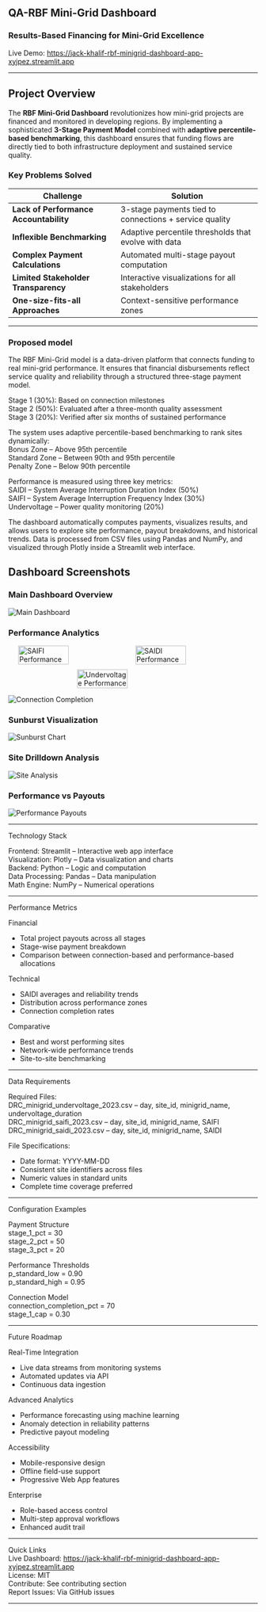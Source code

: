 ##   QA-RBF Mini-Grid Dashboard  
### Results-Based Financing for Mini-Grid Excellence  

Live Demo: https://jack-khalif-rbf-minigrid-dashboard-app-xyjpez.streamlit.app  


---
##  Project Overview

The **RBF Mini-Grid Dashboard** revolutionizes how mini-grid projects are financed and monitored in developing regions. By implementing a sophisticated **3-Stage Payment Model** combined with **adaptive percentile-based benchmarking**, this dashboard ensures that funding flows are directly tied to both infrastructure deployment and sustained service quality.

### Key Problems Solved

| Challenge | Solution |
|-----------|----------|
|  **Lack of Performance Accountability** | 3-stage payments tied to connections + service quality |
|  **Inflexible Benchmarking** | Adaptive percentile thresholds that evolve with data |
| **Complex Payment Calculations** | Automated multi-stage payout computation |
|  **Limited Stakeholder Transparency** | Interactive visualizations for all stakeholders |
|  **One-size-fits-all Approaches** | Context-sensitive performance zones |

---
### **Proposed model**
The RBF Mini-Grid model is a data-driven platform that connects funding to real mini-grid performance. It ensures that financial disbursements reflect service quality and reliability through a structured three-stage payment model.  

Stage 1 (30%): Based on connection milestones  
Stage 2 (50%): Evaluated after a three-month quality assessment  
Stage 3 (20%): Verified after six months of sustained performance  

The system uses adaptive percentile-based benchmarking to rank sites dynamically:  
Bonus Zone – Above 95th percentile  
Standard Zone – Between 90th and 95th percentile  
Penalty Zone – Below 90th percentile  

Performance is measured using three key metrics:  
SAIDI – System Average Interruption Duration Index (50%)  
SAIFI – System Average Interruption Frequency Index (30%)  
Undervoltage – Power quality monitoring (20%)  

The dashboard automatically computes payments, visualizes results, and allows users to explore site performance, payout breakdowns, and historical trends. Data is processed from CSV files using Pandas and NumPy, and visualized through Plotly inside a Streamlit web interface.  

## **Dashboard Screenshots**

###  **Main Dashboard Overview**


![Main Dashboard](images/maindashboard.png)

### **Performance Analytics**

<div style="display: flex; flex-wrap: wrap; justify-content: center; gap: 10px;">
  <img src="images/saifi.png" alt="SAIFI Performance" width="45%">
  <img src="images/saidi.png" alt="SAIDI Performance" width="45%">
  <img src="images/undervoltage.png" alt="Undervoltage Performance" width="45%">


</div>

![Connection Completion](images/connection_completion.png)

### **Sunburst Visualization**



![Sunburst Chart](images/sunburst_chart.png)

### **Site Drilldown Analysis**


![Site Analysis](images/site-drilldown.png)

###  **Performance vs Payouts**


![Performance Payouts](images/perfomance_payouts.png)

---

Technology Stack  

Frontend: Streamlit – Interactive web app interface  
Visualization: Plotly – Data visualization and charts  
Backend: Python – Logic and computation  
Data Processing: Pandas – Data manipulation  
Math Engine: NumPy – Numerical operations  

---

Performance Metrics  

Financial  
- Total project payouts across all stages  
- Stage-wise payment breakdown  
- Comparison between connection-based and performance-based allocations  

Technical  
- SAIDI averages and reliability trends  
- Distribution across performance zones  
- Connection completion rates  

Comparative  
- Best and worst performing sites  
- Network-wide performance trends  
- Site-to-site benchmarking  

---

Data Requirements  

Required Files:  
DRC_minigrid_undervoltage_2023.csv – day, site_id, minigrid_name, undervoltage_duration  
DRC_minigrid_saifi_2023.csv – day, site_id, minigrid_name, SAIFI  
DRC_minigrid_saidi_2023.csv – day, site_id, minigrid_name, SAIDI  

File Specifications:  
- Date format: YYYY-MM-DD  
- Consistent site identifiers across files  
- Numeric values in standard units  
- Complete time coverage preferred  

---

Configuration Examples  

Payment Structure  
stage_1_pct = 30  
stage_2_pct = 50  
stage_3_pct = 20  

Performance Thresholds  
p_standard_low = 0.90  
p_standard_high = 0.95  

Connection Model  
connection_completion_pct = 70  
stage_1_cap = 0.30  

---

Future Roadmap  

Real-Time Integration  
- Live data streams from monitoring systems  
- Automated updates via API  
- Continuous data ingestion  

Advanced Analytics  
- Performance forecasting using machine learning  
- Anomaly detection in reliability patterns  
- Predictive payout modeling  

Accessibility  
- Mobile-responsive design  
- Offline field-use support  
- Progressive Web App features  

Enterprise  
- Role-based access control  
- Multi-step approval workflows  
- Enhanced audit trail  

---

Quick Links  
Live Dashboard: https://jack-khalif-rbf-minigrid-dashboard-app-xyjpez.streamlit.app  
License: MIT  
Contribute: See contributing section  
Report Issues: Via GitHub issues  

---
